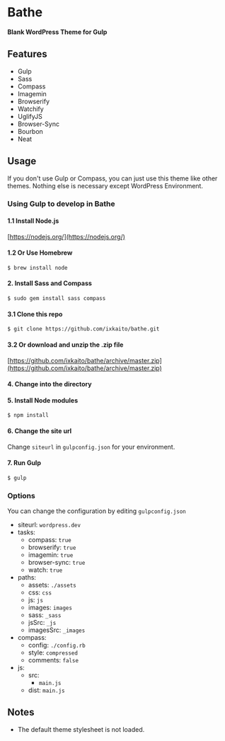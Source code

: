# Bathe
__Blank WordPress Theme for Gulp__

## Features
- Gulp
- Sass
- Compass
- Imagemin
- Browserify
- Watchify
- UglifyJS
- Browser-Sync
- Bourbon
- Neat

## Usage
If you don't use Gulp or Compass, you can just use this theme like other themes. Nothing else is necessary except WordPress Environment.

### Using Gulp to develop in Bathe

#### 1.1 Install Node.js

[https://nodejs.org/](https://nodejs.org/)

#### 1.2 Or Use Homebrew

```
$ brew install node
```

#### 2. Install Sass and Compass

```
$ sudo gem install sass compass
```

#### 3.1 Clone this repo

```
$ git clone https://github.com/ixkaito/bathe.git
```

#### 3.2 Or download and unzip the .zip file

[https://github.com/ixkaito/bathe/archive/master.zip](https://github.com/ixkaito/bathe/archive/master.zip)

#### 4. Change into the directory

#### 5. Install Node modules

```
$ npm install
```

#### 6. Change the site url

Change `siteurl` in `gulpconfig.json` for your environment.

#### 7. Run Gulp

```
$ gulp
```

### Options

You can change the configuration by editing `gulpconfig.json`

- siteurl: `wordpress.dev`
- tasks:
  - compass:      `true`
  - browserify:   `true`
  - imagemin:     `true`
  - browser-sync: `true`
  - watch:        `true`
- paths:
  - assets:    `./assets`
  - css:       `css`
  - js:        `js`
  - images:    `images`
  - sass:      `_sass`
  - jsSrc:     `_js`
  - imagesSrc: `_images`
- compass:
  - config:   `./config.rb`
  - style:    `compressed`
  - comments: `false`
- js:
  - src:
    - `main.js`
  - dist: `main.js`

## Notes
- The default theme stylesheet is not loaded.
